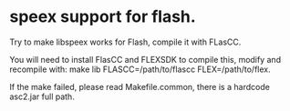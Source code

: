 speex support for flash.
==========

Try to make libspeex works for Flash, compile it with FLasCC.

You will need to install FlasCC and FLEXSDK to compile this, modify and recompile with:
make lib FLASCC=/path/to/flascc FLEX=/path/to/flex.

If the make failed, please read Makefile.common, there is a hardcode asc2.jar full path.
